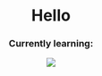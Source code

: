 <h1 align="center">Hello</h1>

<h3 align="center">Currently learning:</h3>
<div align="center">
  <img src="https://makersaid.com/wp-content/uploads/2022/08/html-vs-css-vs-python-1024x576.png" />
</div>
